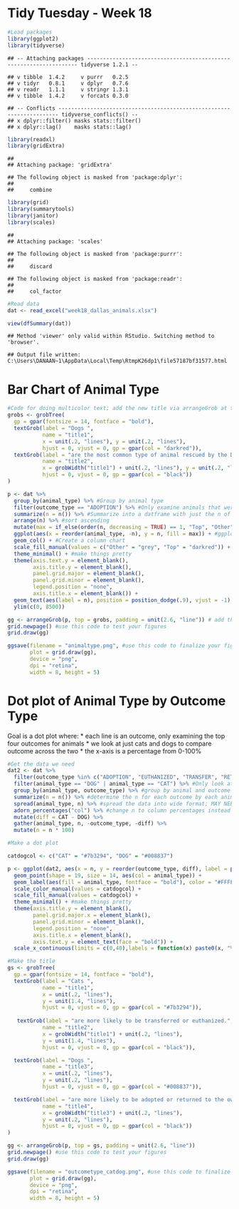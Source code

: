 Tidy Tuesday - Week 18
================

``` r
#Load packages
library(ggplot2)
library(tidyverse)
```

    ## -- Attaching packages ------------------------------------------------------------------- tidyverse 1.2.1 --

    ## v tibble  1.4.2     v purrr   0.2.5
    ## v tidyr   0.8.1     v dplyr   0.7.6
    ## v readr   1.1.1     v stringr 1.3.1
    ## v tibble  1.4.2     v forcats 0.3.0

    ## -- Conflicts ---------------------------------------------------------------------- tidyverse_conflicts() --
    ## x dplyr::filter() masks stats::filter()
    ## x dplyr::lag()    masks stats::lag()

``` r
library(readxl)
library(gridExtra)
```

    ## 
    ## Attaching package: 'gridExtra'

    ## The following object is masked from 'package:dplyr':
    ## 
    ##     combine

``` r
library(grid)
library(summarytools)
library(janitor)
library(scales)
```

    ## 
    ## Attaching package: 'scales'

    ## The following object is masked from 'package:purrr':
    ## 
    ##     discard

    ## The following object is masked from 'package:readr':
    ## 
    ##     col_factor

``` r
#Read data
dat <- read_excel("week18_dallas_animals.xlsx")

view(dfSummary(dat))
```

    ## Method 'viewer' only valid within RStudio. Switching method to 'browser'.

    ## Output file written: C:\Users\DANAAN~1\AppData\Local\Temp\RtmpK26dp1\file57187bf31577.html

Bar Chart of Animal Type
========================

``` r
#Code for doing multicolor text; add the new title via arrangeGrob at the very bottom
grobs <- grobTree( 
  gp = gpar(fontsize = 14, fontface = "bold"),
  textGrob(label = "Dogs ", 
           name = "title1",
           x = unit(.2, "lines"), y = unit(.2, "lines"),
           hjust = 0, vjust = 0, gp = gpar(col = "darkred")),
  textGrob(label = "are the most common type of animal rescued by the Dallas Animal Services",
           name = "title2",
           x = grobWidth("title1") + unit(.2, "lines"), y = unit(.2, "lines"),
           hjust = 0, vjust = 0, gp = gpar(col = "black"))
)

p <- dat %>%
  group_by(animal_type) %>% #Group by animal type
  filter(outcome_type == "ADOPTION") %>% #Only examine animals that were adopted
  summarize(n = n()) %>% #Summarize into a datframe with just the n of each animal type adopted
  arrange(n) %>% #sort ascending
  mutate(max = if_else(order(n, decreasing = TRUE) == 1, "Top", "Other")) %>% #Figure out biggest group
  ggplot(aes(x = reorder(animal_type, -n), y = n, fill = max)) + #ggplot aesthetics
  geom_col() + #Create a column chart
  scale_fill_manual(values = c("Other" = "grey", "Top" = "darkred")) + #Use the mutate above to color 
  theme_minimal() + #make things pretty
  theme(axis.text.y = element_blank(),
        axis.title.y = element_blank(),
        panel.grid.major = element_blank(),
        panel.grid.minor = element_blank(),
        legend.position = "none",
        axis.title.x = element_blank()) +
  geom_text(aes(label = n), position = position_dodge(.9), vjust = -1) + #Fix the labels not showing
  ylim(c(0, 8500))

gg <- arrangeGrob(p, top = grobs, padding = unit(2.6, "line")) # add the title from above
grid.newpage() #use this code to test your figures
grid.draw(gg)

ggsave(filename = "animaltype.png", #use this code to finalize your figures into a png saved on your comp
       plot = grid.draw(gg),
       device = "png",
       dpi = "retina",
       width = 8, height = 5)
```

Dot plot of Animal Type by Outcome Type
=======================================

Goal is a dot plot where:
\* each line is an outcome, only examining the top four outcomes for animals \* we look at just cats and dogs to compare outcome across the two \* the x-axis is a percentage from 0-100%

``` r
#Get the data we need
dat2 <- dat %>%
  filter(outcome_type %in% c("ADOPTION", "EUTHANIZED", "TRANSFER", "RETURNED TO OWNER")) %>%
  filter(animal_type == "DOG" | animal_type == "CAT") %>% #Only look at dogs and cats
  group_by(animal_type, outcome_type) %>% #group by animal and outcome types
  summarize(n = n()) %>% #determine the n for each outcome by each animal
  spread(animal_type, n) %>% #spread the data into wide format; MAY NEED TO REMOVE THIS FOR DOT PLOT
  adorn_percentages("col") %>% #change n to column percentages instead of n from the janitor package
  mutate(diff = CAT - DOG) %>%
  gather(animal_type, n, -outcome_type, -diff) %>%
  mutate(n = n * 100)

#Make a dot plot

catdogcol <- c("CAT" = "#7b3294", "DOG" = "#008837")

p <- ggplot(dat2, aes(x = n, y = reorder(outcome_type, diff), label = paste(round(n, 0), "%", sep = ""))) + 
  geom_point(shape = 19, size = 14, aes(col = animal_type)) +
  geom_label(aes(fill = animal_type, fontface = "bold"), color = "#FFFFFF", label.size = 0) +
  scale_color_manual(values = catdogcol) +
  scale_fill_manual(values = catdogcol) + 
  theme_minimal() + #make things pretty
  theme(axis.title.y = element_blank(),
        panel.grid.major.x = element_blank(),
        panel.grid.minor = element_blank(),
        legend.position = "none",
        axis.title.x = element_blank(),
        axis.text.y = element_text(face = "bold")) +
  scale_x_continuous(limits = c(0,40),labels = function(x) paste0(x, "%", sep = ""))

#Make the title
gs <- grobTree( 
  gp = gpar(fontsize = 14, fontface = "bold"),
  textGrob(label = "Cats ", 
           name = "title1",
           x = unit(.2, "lines"), 
           y = unit(1.4, "lines"),
           hjust = 0, vjust = 0, gp = gpar(col = "#7b3294")),
 
   textGrob(label = "are more likely to be transferred or euthanized.",
           name = "title2",
           x = grobWidth("title1") + unit(.2, "lines"), 
           y = unit(1.4, "lines"),
           hjust = 0, vjust = 0, gp = gpar(col = "black")),

  textGrob(label = "Dogs ",
           name = "title3",
           x = unit(.2, "lines"),
           y = unit(.2, "lines"),
           hjust = 0, vjust = 0, gp = gpar(col = "#008837")),

  textGrob(label = "are more likely to be adopted or returned to the owner.",
           name = "title4",
           x = grobWidth("title3") + unit(.2, "lines"),
           y = unit(.2, "lines"),
           hjust = 0, vjust = 0, gp = gpar(col = "black"))
)

gg <- arrangeGrob(p, top = gs, padding = unit(2.6, "line"))
grid.newpage() #use this code to test your figures
grid.draw(gg)

ggsave(filename = "outcometype_catdog.png", #use this code to finalize your figures into a png saved on your comp
       plot = grid.draw(gg),
       device = "png",
       dpi = "retina",
       width = 8, height = 5)
```
